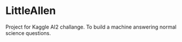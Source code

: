 # LittleAllen
Project for Kaggle AI2 challange. To build a machine answering normal science questions.

